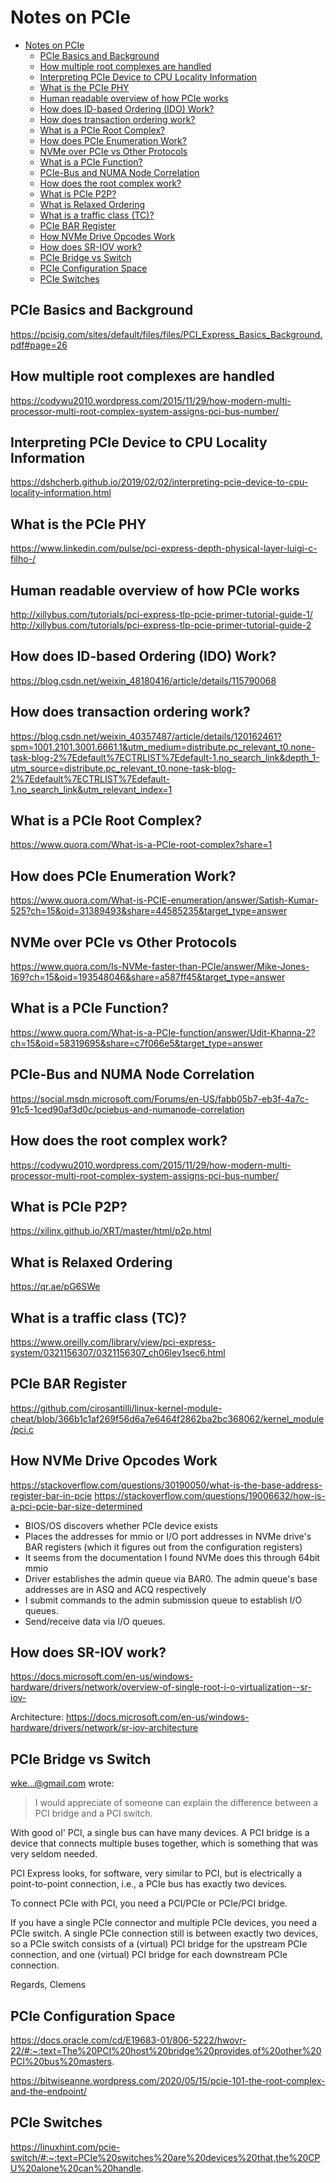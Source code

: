 # Notes on PCIe

- [Notes on PCIe](#notes-on-pcie)
  - [PCIe Basics and Background](#pcie-basics-and-background)
  - [How multiple root complexes are handled](#how-multiple-root-complexes-are-handled)
  - [Interpreting PCIe Device to CPU Locality Information](#interpreting-pcie-device-to-cpu-locality-information)
  - [What is the PCIe PHY](#what-is-the-pcie-phy)
  - [Human readable overview of how PCIe works](#human-readable-overview-of-how-pcie-works)
  - [How does ID-based Ordering (IDO) Work?](#how-does-id-based-ordering-ido-work)
  - [How does transaction ordering work?](#how-does-transaction-ordering-work)
  - [What is a PCIe Root Complex?](#what-is-a-pcie-root-complex)
  - [How does PCIe Enumeration Work?](#how-does-pcie-enumeration-work)
  - [NVMe over PCIe vs Other Protocols](#nvme-over-pcie-vs-other-protocols)
  - [What is a PCIe Function?](#what-is-a-pcie-function)
  - [PCIe-Bus and NUMA Node Correlation](#pcie-bus-and-numa-node-correlation)
  - [How does the root complex work?](#how-does-the-root-complex-work)
  - [What is PCIe P2P?](#what-is-pcie-p2p)
  - [What is Relaxed Ordering](#what-is-relaxed-ordering)
  - [What is a traffic class (TC)?](#what-is-a-traffic-class-tc)
  - [PCIe BAR Register](#pcie-bar-register)
  - [How NVMe Drive Opcodes Work](#how-nvme-drive-opcodes-work)
  - [How does SR-IOV work?](#how-does-sr-iov-work)
  - [PCIe Bridge vs Switch](#pcie-bridge-vs-switch)
  - [PCIe Configuration Space](#pcie-configuration-space)
  - [PCIe Switches](#pcie-switches)


## PCIe Basics and Background

https://pcisig.com/sites/default/files/files/PCI_Express_Basics_Background.pdf#page=26

## How multiple root complexes are handled

https://codywu2010.wordpress.com/2015/11/29/how-modern-multi-processor-multi-root-complex-system-assigns-pci-bus-number/

## Interpreting PCIe Device to CPU Locality Information

https://dshcherb.github.io/2019/02/02/interpreting-pcie-device-to-cpu-locality-information.html

## What is the PCIe PHY

https://www.linkedin.com/pulse/pci-express-depth-physical-layer-luigi-c-filho-/

## Human readable overview of how PCIe works

http://xillybus.com/tutorials/pci-express-tlp-pcie-primer-tutorial-guide-1/
http://xillybus.com/tutorials/pci-express-tlp-pcie-primer-tutorial-guide-2

## How does ID-based Ordering (IDO) Work?

https://blog.csdn.net/weixin_48180416/article/details/115790068

## How does transaction ordering work?

https://blog.csdn.net/weixin_40357487/article/details/120162461?spm=1001.2101.3001.6661.1&utm_medium=distribute.pc_relevant_t0.none-task-blog-2%7Edefault%7ECTRLIST%7Edefault-1.no_search_link&depth_1-utm_source=distribute.pc_relevant_t0.none-task-blog-2%7Edefault%7ECTRLIST%7Edefault-1.no_search_link&utm_relevant_index=1

## What is a PCIe Root Complex?

https://www.quora.com/What-is-a-PCIe-root-complex?share=1

## How does PCIe Enumeration Work?

https://www.quora.com/What-is-PCIE-enumeration/answer/Satish-Kumar-525?ch=15&oid=31389493&share=44585235&target_type=answer

## NVMe over PCIe vs Other Protocols

https://www.quora.com/Is-NVMe-faster-than-PCIe/answer/Mike-Jones-169?ch=15&oid=193548046&share=a587ff45&target_type=answer

## What is a PCIe Function?

https://www.quora.com/What-is-a-PCIe-function/answer/Udit-Khanna-2?ch=15&oid=58319695&share=c7f066e5&target_type=answer

## PCIe-Bus and NUMA Node Correlation

https://social.msdn.microsoft.com/Forums/en-US/fabb05b7-eb3f-4a7c-91c5-1ced90af3d0c/pciebus-and-numanode-correlation

## How does the root complex work?

https://codywu2010.wordpress.com/2015/11/29/how-modern-multi-processor-multi-root-complex-system-assigns-pci-bus-number/

## What is PCIe P2P?

https://xilinx.github.io/XRT/master/html/p2p.html

## What is Relaxed Ordering

https://qr.ae/pG6SWe

## What is a traffic class (TC)?

https://www.oreilly.com/library/view/pci-express-system/0321156307/0321156307_ch06lev1sec6.html

## PCIe BAR Register

https://github.com/cirosantilli/linux-kernel-module-cheat/blob/366b1c1af269f56d6a7e6464f2862ba2bc368062/kernel_module/pci.c

## How NVMe Drive Opcodes Work

https://stackoverflow.com/questions/30190050/what-is-the-base-address-register-bar-in-pcie
https://stackoverflow.com/questions/19006632/how-is-a-pci-pcie-bar-size-determined

- BIOS/OS discovers whether PCIe device exists
- Places the addresses for mmio or I/O port addresses in NVMe drive​'s BAR registers (which it figures out from the configuration registers)
- It seems from the documentation I found NVMe does this through 64bit mmio
- Driver establishes the admin queue via BAR0. The admin queue's base addresses are in ASQ and ACQ respectively
- I submit commands to the admin submission queue to establish I/O queues.
- Send/receive data via I/O queues.

## How does SR-IOV work?

https://docs.microsoft.com/en-us/windows-hardware/drivers/network/overview-of-single-root-i-o-virtualization--sr-iov-

Architecture: https://docs.microsoft.com/en-us/windows-hardware/drivers/network/sr-iov-architecture

## PCIe Bridge vs Switch
wke...@gmail.com wrote:
> I would appreciate of someone can explain the difference between
> a PCI bridge and a PCI switch.

With good ol' PCI, a single bus can have many devices. A PCI bridge
is a device that connects multiple buses together, which is something
that was very seldom needed.

PCI Express looks, for software, very similar to PCI, but is electrically
a point-to-point connection, i.e., a PCIe bus has exactly two devices.

To connect PCIe with PCI, you need a PCI/PCIe or PCIe/PCI bridge.

If you have a single PCIe connector and multiple PCIe devices, you need
a PCIe switch. A single PCIe connection still is between exactly two
devices, so a PCIe switch consists of a (virtual) PCI bridge for the
upstream PCIe connection, and one (virtual) PCI bridge for each
downstream PCIe connection.


Regards,
Clemens

## PCIe Configuration Space

https://docs.oracle.com/cd/E19683-01/806-5222/hwovr-22/#:~:text=The%20PCI%20host%20bridge%20provides,of%20other%20PCI%20bus%20masters.

https://bitwiseanne.wordpress.com/2020/05/15/pcie-101-the-root-complex-and-the-endpoint/

## PCIe Switches

https://linuxhint.com/pcie-switch/#:~:text=PCIe%20switches%20are%20devices%20that,the%20CPU%20alone%20can%20handle.